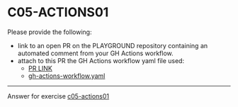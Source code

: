 # C05-ACTIONS01

Please provide the following:

- link to an open PR on the PLAYGROUND repository containing an automated comment from your GH Actions workflow.
- attach to this PR the GH Actions workflow yaml file used:
  - [PR LINK](https://github.com/devopsacademyau/playground/pull/89)
  - [gh-actions-workflow.yaml](gh-actions-workflow.yaml)


<!-- Don't change anything below this point-->
<!-- Before commiting, remove both commented lines--> 
***
Answer for exercise [c05-actions01](https://github.com/devopsacademyau/academy/blob/f118599695e0db44aee0616e9612bb850606fb39/classes/05class/exercises/c05-actions01/README.md)
